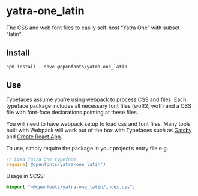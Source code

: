 
# yatra-one_latin

The CSS and web font files to easily self-host “Yatra One” with subset "latin".

## Install

`npm install --save @openfonts/yatra-one_latin`

## Use

Typefaces assume you’re using webpack to process CSS and files. Each typeface
package includes all necessary font files (woff2, woff) and a CSS file with
font-face declarations pointing at these files.

You will need to have webpack setup to load css and font files. Many tools built
with Webpack will work out of the box with Typefaces such as [Gatsby](https://github.com/gatsbyjs/gatsby)
and [Create React App](https://github.com/facebookincubator/create-react-app).

To use, simply require the package in your project’s entry file e.g.

```javascript
// Load Yatra One typeface
require('@openfonts/yatra-one_latin')
```

Usage in SCSS:
```scss
@import "~@openfonts/yatra-one_latin/index.css";
```
